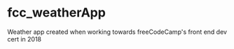 # fcc_weatherApp
Weather app created when working towards freeCodeCamp's front end dev cert in 2018
